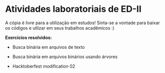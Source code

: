 # Atividades laboratoriais de ED-II
A cópia é livre para a utilização em estudos! Sinta-se a vontade para baixar os códigos e utlizar em seus trabalhos acadêmicos :)

<strong>Exercícios resolvidos:</strong>
- Busca binária em arquivos de texto
- Busca binária em arquivos binários usando árvores

- Hacktoberfest modification 02
